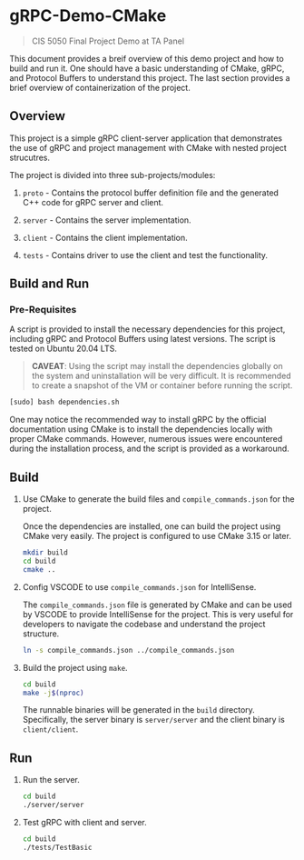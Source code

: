 # gRPC-Demo-CMake

> CIS 5050 Final Project Demo at TA Panel

This document provides a breif overview of this demo project and how to build and run it. One should have a basic understanding of CMake, gRPC, and Protocol Buffers to understand this project. The last section provides a brief overview of containerization of the project.

## Overview

This project is a simple gRPC client-server application that demonstrates the use of gRPC and project management with CMake with nested project strucutres.

The project is divided into three sub-projects/modules:

1. `proto` - Contains the protocol buffer definition file and the generated C++ code for gRPC server and client.

2. `server` - Contains the server implementation.

3. `client` - Contains the client implementation.

4. `tests` - Contains driver to use the client and test the functionality.

## Build and Run

### Pre-Requisites

A script is provided to install the necessary dependencies for this project, including gRPC and Protocol Buffers using latest versions. The script is tested on Ubuntu 20.04 LTS.

> **CAVEAT**: Using the script may install the dependencies globally on the system and uninstallation will be very difficult. It is recommended to create a snapshot of the VM or container before running the script.

```bash
[sudo] bash dependencies.sh
```

One may notice the recommended way to install gRPC by the official documentation using CMake is to install the dependencies locally with proper CMake commands. However, numerous issues were encountered during the installation process, and the script is provided as a workaround.

## Build

1. Use CMake to generate the build files and `compile_commands.json` for the project.

    Once the dependencies are installed, one can build the project using CMake very easily. The project is configured to use CMake 3.15 or later.

    ```bash
    mkdir build
    cd build
    cmake ..
    ```

2. Config VSCODE to use `compile_commands.json` for IntelliSense.

    The `compile_commands.json` file is generated by CMake and can be used by VSCODE to provide IntelliSense for the project. This is very useful for developers to navigate the codebase and understand the project structure.

    ```bash
    ln -s compile_commands.json ../compile_commands.json
    ```

3. Build the project using `make`.

    ```bash
    cd build
    make -j$(nproc)
    ```

    The runnable binaries will be generated in the `build` directory. Specifically, the server binary is `server/server` and the client binary is `client/client`.

## Run

1. Run the server.

    ```bash
    cd build
    ./server/server
    ```

2. Test gRPC with client and server.

    ```bash
    cd build
    ./tests/TestBasic
    ```
